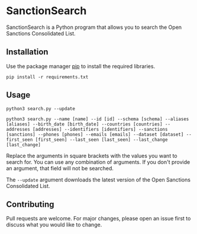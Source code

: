 # SanctionSearch

SanctionSearch is a Python program that allows you to search the Open Sanctions Consolidated List.

## Installation

Use the package manager [pip](https://pip.pypa.io/en/stable/) to install the required libraries.

`pip install -r requirements.txt`

## Usage

`python3 search.py --update`


`python3 search.py --name [name] --id [id] --schema [schema] --aliases [aliases] --birth_date [birth_date] --countries [countries] --addresses [addresses] --identifiers [identifiers] --sanctions [sanctions] --phones [phones] --emails [emails] --dataset [dataset] --first_seen [first_seen] --last_seen [last_seen] --last_change [last_change]`

Replace the arguments in square brackets with the values you want to search for. You can use any combination of arguments. If you don't provide an argument, that field will not be searched.

The `--update` argument downloads the latest version of the Open Sanctions Consolidated List.

## Contributing

Pull requests are welcome. For major changes, please open an issue first to discuss what you would like to change.